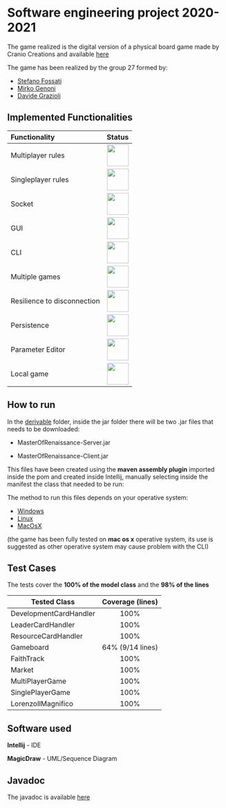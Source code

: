 # Software engineering project 2020-2021
The game realized is the digital version of a physical board game made by Cranio Creations and available [here](https://craniointernational.com/products/masters-of-renaissance/)


The game has been realized by the group 27 formed by:

- [Stefano Fossati](https://github.com/stefanofossati)
- [Mirko Genoni](https://github.com/MirkoGenoni)
- [Davide Grazioli](https://github.com/davidegrazioli)


## Implemented Functionalities
| Functionality | Status |
|:-----------------------|:------------------------------------:|
| Multiplayer rules | <img src="https://github.com/MirkoGenoni/ResourceToGithub/blob/master/Icon/Tick.png" width="50" heigth="50">
| Singleplayer rules | <img src="https://github.com/MirkoGenoni/ResourceToGithub/blob/master/Icon/Tick.png" width="50" heigth="50">
| Socket | <img src="https://github.com/MirkoGenoni/ResourceToGithub/blob/master/Icon/Tick.png" width="50" heigth="50">
| GUI | <img src="https://github.com/MirkoGenoni/ResourceToGithub/blob/master/Icon/Tick.png" width="50" heigth="50">
| CLI | <img src="https://github.com/MirkoGenoni/ResourceToGithub/blob/master/Icon/Tick.png" width="50" heigth="50">
| Multiple games | <img src="https://github.com/MirkoGenoni/ResourceToGithub/blob/master/Icon/Tick.png" width="50" heigth="50">
| Resilience to disconnection | <img src="https://github.com/MirkoGenoni/ResourceToGithub/blob/master/Icon/Tick.png" width="50" heigth="50">
| Persistence | <img src="https://github.com/MirkoGenoni/ResourceToGithub/blob/master/Icon/Cross.png" width="50" heigth="50">
| Parameter Editor | <img src="https://github.com/MirkoGenoni/ResourceToGithub/blob/master/Icon/Cross.png" width="50" heigth="50">
| Local game | <img src="https://github.com/MirkoGenoni/ResourceToGithub/blob/master/Icon/Cross.png" width="50" heigth="50">

## How to run
In the [derivable](https://github.com/MirkoGenoni/ing-sw-2021-fossati-genoni-grazioli/tree/main/deliverables) folder, inside the jar folder there will be two .jar files that needs to be downloaded:

- MasterOfRenaissance-Server.jar

- MasterOfRenaissance-Client.jar

This files have been created using the **maven assembly plugin** imported inside the pom and created inside Intellij, manually selecting inside the manifest the class that needed to be run:

The method to run this files depends on your operative system:

- [Windows](https://github.com/MirkoGenoni/ing-sw-2021-fossati-genoni-grazioli/wiki/Windows)
- [Linux](https://github.com/MirkoGenoni/ing-sw-2021-fossati-genoni-grazioli/wiki/Linux)
- [MacOsX](https://github.com/MirkoGenoni/ing-sw-2021-fossati-genoni-grazioli/wiki/Mac-Os-X)

(the game has been fully tested on **mac os x** operative system, its use is suggested as other operative system may cause problem with the CLI)

## Test Cases

The tests cover the **100% of the model class** and the **98% of the lines**

Tested Class | Coverage (lines) |
------------------|:------------------------------------:|
| DevelopmentCardHandler | 100%
| LeaderCardHandler | 100%
| ResourceCardHandler | 100%
| Gameboard | 64% (9/14 lines)
| FaithTrack | 100%
| Market | 100%
| MultiPlayerGame | 100%
| SinglePlayerGame| 100%
| LorenzoIlMagnifico | 100%

## Software used

**Intellij** - IDE

**MagicDraw** - UML/Sequence Diagram

## Javadoc

The javadoc is available [here](https://mirkogenoni.github.io/ResourceToGithub/allclasses-index.html)





